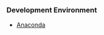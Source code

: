 <br>

### Development Environment

* [Anaconda](https://anaconda.org/anaconda/)

<br>
<br>

<br>
<br>

<br>
<br>

<br>
<br>